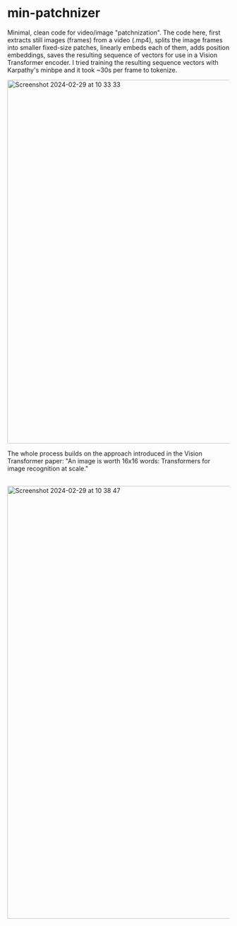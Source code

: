 # min-patchnizer

Minimal, clean code for video/image "patchnization". The code here, first extracts still images (frames) from a video (.mp4), splits the image frames into smaller fixed-size patches, linearly embeds each of them, adds position embeddings, saves the resulting sequence of vectors for use in a Vision Transformer encoder. I tried training the resulting sequence vectors with Karpathy's minbpe and it took ~30s per frame to tokenize.

<img width="825" alt="Screenshot 2024-02-29 at 10 33 33" src="https://github.com/Jaykef/sora-patchnizer/assets/11355002/1aa23e7a-56ed-4e31-af4f-79e969734b0d"><br>

The whole process builds on the approach introduced in the Vision Transformer paper: "An image is worth 16x16 words: Transformers for image recognition at scale."

<br><img width="982" alt="Screenshot 2024-02-29 at 10 38 47" src="https://github.com/Jaykef/sora-patchnizer/assets/11355002/61f5a5a3-9cee-45c3-8a7f-6fc3598e9623">
